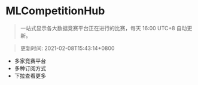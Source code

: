 # MLCompetitionHub

> 一站式显示各大数据竞赛平台正在进行的比赛，每天 16:00 UTC+8 自动更新。
  
> 更新时间: 2021-02-08T15:43:14+0800 

* 多家竞赛平台
* 多种订阅方式
* 下拉查看更多